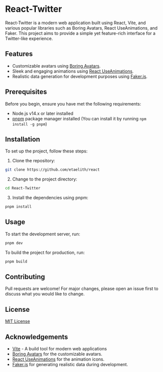# React-Twitter

React-Twitter is a modern web application built using React, Vite, and various popular libraries such as Boring Avatars, React UseAnimations, and Faker. This project aims to provide a simple yet feature-rich interface for a Twitter-like experience.

## Features

- Customizable avatars using [Boring Avatars](https://github.com/boringdesigners/boring-avatars).
- Sleek and engaging animations using [React UseAnimations](https://github.com/useAnimations/react-useanimations).
- Realistic data generation for development purposes using [Faker.js](https://github.com/marak/Faker.js/).

## Prerequisites

Before you begin, ensure you have met the following requirements:

- Node.js v14.x or later installed
- [pnpm](https://pnpm.io/) package manager installed (You can install it by running `npm install -g pnpm`)

## Installation

To set up the project, follow these steps:

1. Clone the repository:

``` bash
git clone https://github.com/etaelith/react
```

2. Change to the project directory:

``` bash
cd React-Twitter
```

3. Install the dependencies using pnpm:

``` bash
pnpm install
```

## Usage

To start the development server, run:

``` bash
pnpm dev
```

To build the project for production, run:

``` bash
pnpm build
```

## Contributing

Pull requests are welcome! For major changes, please open an issue first to discuss what you would like to change.

## License

[MIT License](https://choosealicense.com/licenses/mit/)

## Acknowledgements

- [Vite](https://vitejs.dev/) - A build tool for modern web applications
- [Boring Avatars](https://github.com/boringdesigners/boring-avatars) for the customizable avatars.
- [React UseAnimations](https://github.com/useAnimations/react-useanimations) for the animation icons.
- [Faker.js](https://github.com/marak/Faker.js/) for generating realistic data during development.
